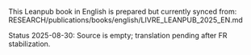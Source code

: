 <!-- PLACEHOLDER (EN) -->
This Leanpub book in English is prepared but currently synced from:
RESEARCH/publications/books/english/LIVRE_LEANPUB_2025_EN.md

Status 2025-08-30: Source is empty; translation pending after FR stabilization.
